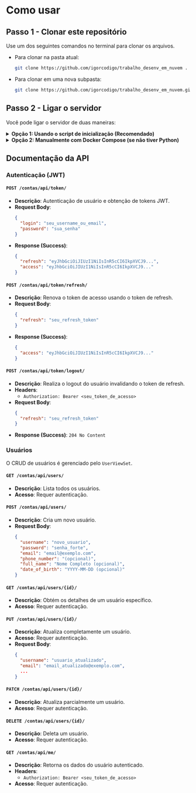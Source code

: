 
# Como usar
## Passo 1 - Clonar este repositório

Use um dos seguintes comandos no terminal para clonar os arquivos.

- Para clonar na pasta atual:
  ```sh
  git clone https://github.com/igorcodigo/trabalho_desenv_em_nuvem .
  ```

- Para clonar em uma nova subpasta:
  ```sh
  git clone https://github.com/igorcodigo/trabalho_desenv_em_nuvem.git
  ```

## Passo 2 - Ligar o servidor

Você pode ligar o servidor de duas maneiras:

<details>
<summary><strong>Opção 1: Usando o script de inicialização (Recomendado)</strong></summary>

Se você tem Python instalado, esta é a maneira mais fácil. O script detecta seu sistema operacional e configura o ambiente apropriado.

Execute o seguinte comando na raiz do projeto:

```sh
python initialize.py
```

</details>

<details>
<summary><strong>Opção 2: Manualmente com Docker Compose (se não tiver Python)</strong></summary>

Se você não tem Python, pode usar os comandos do Docker Compose diretamente.

1.  **Navegue até a raiz do projeto.**

2.  **Pare e remova containers existentes (se houver):**
    ```sh
    docker compose -f docker/docker-compose.yml down
    ```

3.  **Inicie os serviços com base no seu ambiente:**

    -   **Para Desenvolvimento (Windows/Mac):**
        ```sh
        docker compose -f docker/docker-compose.yml --profile development up --build -d
        ```
</details>

## Documentação da API

### Autenticação (JWT)

#### `POST /contas/api/token/`
- **Descrição**: Autenticação de usuário e obtenção de tokens JWT.
- **Request Body**:
  ```json
  {
    "login": "seu_username_ou_email",
    "password": "sua_senha"
  }
  ```
- **Response (Success)**:
  ```json
  {
    "refresh": "eyJhbGciOiJIUzI1NiIsInR5cCI6IkpXVCJ9...",
    "access": "eyJhbGciOiJIUzI1NiIsInR5cCI6IkpXVCJ9..."
  }
  ```

#### `POST /contas/api/token/refresh/`
- **Descrição**: Renova o token de acesso usando o token de refresh.
- **Request Body**:
  ```json
  {
    "refresh": "seu_refresh_token"
  }
  ```
- **Response (Success)**:
  ```json
  {
    "access": "eyJhbGciOiJIUzI1NiIsInR5cCI6IkpXVCJ9..."
  }
  ```

#### `POST /contas/api/token/logout/`
- **Descrição**: Realiza o logout do usuário invalidando o token de refresh.
- **Headers**:
  - `Authorization: Bearer <seu_token_de_acesso>`
- **Request Body**:
  ```json
  {
    "refresh": "seu_refresh_token"
  }
  ```
- **Response (Success)**: `204 No Content`

### Usuários

O CRUD de usuários é gerenciado pelo `UserViewSet`.

#### `GET /contas/api/users/`
- **Descrição**: Lista todos os usuários.
- **Acesso**: Requer autenticação.

#### `POST /contas/api/users/`
- **Descrição**: Cria um novo usuário.
- **Request Body**:
  ```json
  {
    "username": "novo_usuario",
    "password": "senha_forte",
    "email": "email@exemplo.com",
    "phone_number": "(opcional)",
    "full_name": "Nome Completo (opcional)",
    "date_of_birth": "YYYY-MM-DD (opcional)"
  }
  ```

#### `GET /contas/api/users/{id}/`
- **Descrição**: Obtém os detalhes de um usuário específico.
- **Acesso**: Requer autenticação.

#### `PUT /contas/api/users/{id}/`
- **Descrição**: Atualiza completamente um usuário.
- **Acesso**: Requer autenticação.
- **Request Body**:
  ```json
  {
    "username": "usuario_atualizado",
    "email": "email_atualizado@exemplo.com",
    ...
  }
  ```

#### `PATCH /contas/api/users/{id}/`
- **Descrição**: Atualiza parcialmente um usuário.
- **Acesso**: Requer autenticação.

#### `DELETE /contas/api/users/{id}/`
- **Descrição**: Deleta um usuário.
- **Acesso**: Requer autenticação.

#### `GET /contas/api/me/`
- **Descrição**: Retorna os dados do usuário autenticado.
- **Headers**:
  - `Authorization: Bearer <seu_token_de_acesso>`
- **Acesso**: Requer autenticação.

